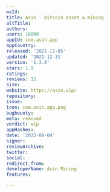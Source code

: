 ```yaml
---
wsId: 
title: Asin - Bitcoin asset & mining
altTitle: 
authors: 
users: 10000
appId: com.asin.app
appCountry: 
released: '2021-11-05'
updated: '2021-12-31'
version: '1.3.0'
stars: 1.9
ratings: 
reviews: 12
size: 
website: https://asin.vip/
repository: 
issue: 
icon: com.asin.app.png
bugbounty: 
meta: removed
verdict: wip
appHashes: 
date: '2023-08-04'
signer: 
reviewArchive: 
twitter: 
social: 
redirect_from: 
developerName: Asin Mining
features: 

---
```


